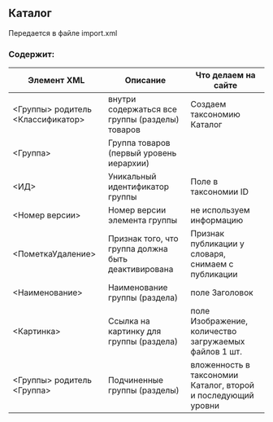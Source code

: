 ## Каталог
Передается в файле import.xml

### Содержит:
| Элемент XML                     | Описание                                      | Что делаем на сайте      |
|---------------------------------|-----------------------------------------------|--------------------------|
|<Группы> родитель <Классификатор>|внутри содержаться все группы (разделы) товаров|Создаем таксономию Каталог|
|<Группа>                         |Группа товаров (первый уровень иерархии)       |                          |
|<ИД>                             |Уникальный идентификатор группы                |Поле в таксономии ID      |
|<Номер версии> |Номер версии элемента группы|не используем информацию|
|<ПометкаУдаление>|Признак того, что группа должна быть деактивирована|Признак публикации у словаря, снимаем с публикации|
|<Наименование>|Наименование группы (раздела)|поле Заголовок|
|<Картинка>|Ссылка на картинку для группы (раздела)|поле Изображение, количество загружаемых файлов 1 шт.|
|<Группы> родитель <Группа>|Подчиненные группы (разделы)|вложенность в таксономии Каталог, второй и последующий уровни|
